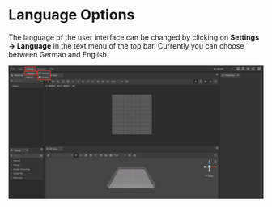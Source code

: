 # Language Options

The language of the user interface can be changed by clicking on **Settings -> Language** in the text menu of the top bar. Currently you can choose between German and English.

![](../../.gitbook/assets/iVP_Planning_GettingStarted_LanguageOptions.png)
